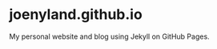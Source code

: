 joenyland.github.io
======================

My personal website and blog using Jekyll on GitHub Pages.
